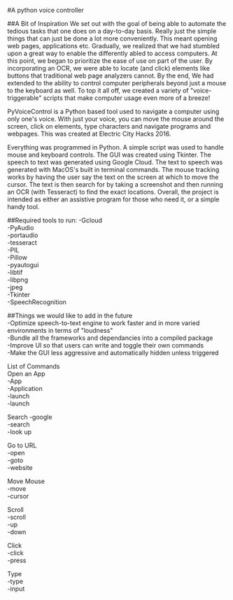 #A python voice controller

##A Bit of Inspiration
We set out with the goal of being able to automate the tedious tasks that one does on a day-to-day basis. Really just the simple things that can just be done a lot more conveniently. This meant opening web pages, applications etc. Gradually, we realized that we had stumbled upon a great way to enable the differently abled to access computers. At this point, we began to prioritize the ease of use on part of the user. By incorporating an OCR, we were able to locate (and click) elements like buttons that traditional web page analyzers cannot. By the end, We had extended to the ability to control computer peripherals beyond just a mouse to the keyboard as well. To top it all off, we created a variety of "voice-triggerable" scripts that make computer usage even more of a breeze!

PyVoiceControl is a Python based tool used to navigate a computer using only one's voice. With just your voice, you can move the mouse around the screen, click on elements, type characters and navigate programs and webpages. This was created at Electric City Hacks 2016.  



Everything was programmed in Python. A simple script was used to handle mouse and keyboard controls. The GUI was created using Tkinter. The speech to text was generated using Google Cloud. The text to speech was generated with MacOS's built in terminal commands. The mouse tracking works by having the user say the text on the screen at which to move the cursor. The text is then search for by taking a screenshot and then running an OCR (with Tesseract) to find the exact locations. Overall, the project is intended as either an assistive program for those who need it, or a simple handy tool.   


##Required tools to run:
-Gcloud  
-PyAudio      
-portaudio  
-tesseract  
-PIL  
-Pillow  
-pyautogui    
-libtif  
-libpng  
-jpeg  
-Tkinter  
-SpeechRecognition  


##Things we would like to add in the future   
-Optimize speech-to-text engine to work faster and in more varied environments in terms of "loudness"   
-Bundle all the frameworks and dependancies into a compiled package   
-Improve UI so that users can write and toggle their own commands   
-Make the GUI less aggressive and automatically hidden unless triggered   

List of Commands   
Open an App   
-App   
-Application   
-launch   
-launch  

Search
-google   
-search   
-look up   

Go to URL   
-open   
-goto   
-website   

Move Mouse   
-move   
-cursor   

Scroll   
-scroll   
-up   
-down   

Click   
-click   
-press   

Type   
-type   
-input   
